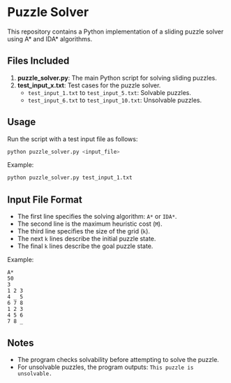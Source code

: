 # Puzzle Solver

This repository contains a Python implementation of a sliding puzzle solver using A* and IDA* algorithms.

## Files Included

1. **puzzle_solver.py**: The main Python script for solving sliding puzzles.
2. **test_input_x.txt**: Test cases for the puzzle solver.
   - `test_input_1.txt` to `test_input_5.txt`: Solvable puzzles.
   - `test_input_6.txt` to `test_input_10.txt`: Unsolvable puzzles.

## Usage

Run the script with a test input file as follows:

```bash
python puzzle_solver.py <input_file>
```

Example:

```bash
python puzzle_solver.py test_input_1.txt
```

## Input File Format

- The first line specifies the solving algorithm: `A*` or `IDA*`.
- The second line is the maximum heuristic cost (`M`).
- The third line specifies the size of the grid (`k`).
- The next `k` lines describe the initial puzzle state.
- The final `k` lines describe the goal puzzle state.

Example:

```
A*
50
3
1 2 3
4 _ 5
6 7 8
1 2 3
4 5 6
7 8 _
```

## Notes

- The program checks solvability before attempting to solve the puzzle.
- For unsolvable puzzles, the program outputs: `This puzzle is unsolvable.`
